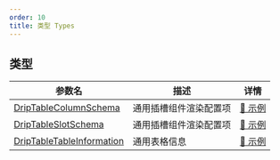 ```yaml
---
order: 10
title: 类型 Types
---
```


## 类型

| 参数名 | 描述 | 详情 |
| ----- | ---- | ---- |
| [DripTableColumnSchema](/drip-table/types/column-schema) | 通用插槽组件渲染配置项 | [🔗 示例](/drip-table/types/column-schema) |
| [DripTableSlotSchema](/drip-table/types/slot-schema) | 通用插槽组件渲染配置项 | [🔗 示例](/drip-table/types/slot-schema) |
| [DripTableTableInformation](/drip-table/types/table-information) | 通用表格信息 | [🔗 示例](/drip-table/types/table-information) |
